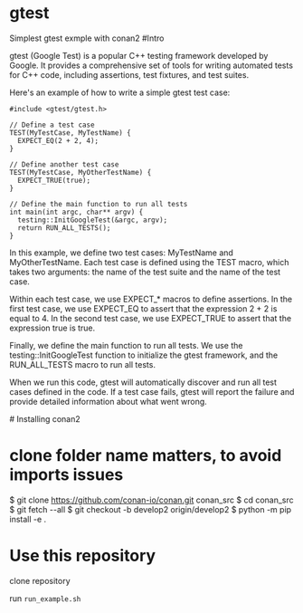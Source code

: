 # gtest
Simplest gtest exmple with conan2
#Intro

gtest (Google Test) is a popular C++ testing framework developed by Google. It provides a comprehensive set of tools for writing automated tests for C++ code, including assertions, test fixtures, and test suites.

Here's an example of how to write a simple gtest test case:
```
#include <gtest/gtest.h>

// Define a test case
TEST(MyTestCase, MyTestName) {
  EXPECT_EQ(2 + 2, 4);
}

// Define another test case
TEST(MyTestCase, MyOtherTestName) {
  EXPECT_TRUE(true);
}

// Define the main function to run all tests
int main(int argc, char** argv) {
  testing::InitGoogleTest(&argc, argv);
  return RUN_ALL_TESTS();
}
```

In this example, we define two test cases: MyTestName and MyOtherTestName. Each test case is defined using the TEST macro, which takes two arguments: the name of the test suite and the name of the test case.

Within each test case, we use EXPECT_* macros to define assertions. In the first test case, we use EXPECT_EQ to assert that the expression 2 + 2 is equal to 4. In the second test case, we use EXPECT_TRUE to assert that the expression true is true.

Finally, we define the main function to run all tests. We use the testing::InitGoogleTest function to initialize the gtest framework, and the RUN_ALL_TESTS macro to run all tests.

When we run this code, gtest will automatically discover and run all test cases defined in the code. If a test case fails, gtest will report the failure and provide detailed information about what went wrong.


# Installing conan2

# clone folder name matters, to avoid imports issues
$ git clone https://github.com/conan-io/conan.git conan_src
$ cd conan_src
$ git fetch --all
$ git checkout -b develop2 origin/develop2
$ python -m pip install -e .

# Use this repository

clone repository

run `run_example.sh`



